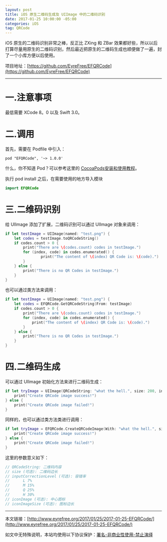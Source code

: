 ```yaml
---
layout: post
title: iOS 原生二维码生成及 UIImage 中的二维码识别
date: 2017-01-25 10:00:00 -05:00
categories: iOS
tag: QRCode
---
```


iOS 原生的二维码识别非常之棒，反正比 ZXing 和 ZBar 效果都好些，所以以后打算尽量用原生的二维码识别，然后最近把原生的二维码生成也顺便做了一遍，封了一个小库方便以后使用。

项目地址：[https://github.com/EyreFree/EFQRCode](https://github.com/EyreFree/EFQRCode)

---

# 一.注意事项

最低需要 XCode 8。0 以及 Swift 3.0。

# 二.调用

首先，需要在 Podfile 中引入：


```
pod "EFQRCode", '~> 1.0.0'
```

什么，你不知道 Pod？可以参考这里的 [CocoaPods安装和使用教程](http://code4app.com/article/cocoapods-install-usage)。

执行 pod install 之后，在需要使用的地方导入模块

```swift
import EFQRCode
```

# 三.二维码识别

给 UIImage 添加了扩展，二维码识别可以通过 UIImage 对象来调用：

```swift
if let testImage = UIImage(named: "test.png") {
	let codes = testImage.toQRCodeString()
	if codes.count > 0 {
		print("There are \(codes.count) codes in testImage.")
		for (index, code) in codes.enumerated() {
       			print("The content of \(index) QR Code is: \(code).")
		}
	} else {
		print("There is no QR Codes in testImage.")
	}
}
```

也可以通过类方法来调用：

```swift
if let testImage = UIImage(named: "test.png") {
	let codes = EFQRCode.GetQRCodeString(From: testImage)
	if codes.count > 0 {
		print("There are \(codes.count) codes in testImage.")
		for (index, code) in codes.enumerated() {
			print("The content of \(index) QR Code is: \(code).")
		}
	} else {
		print("There is no QR Codes in testImage.")
	}
}
```

# 四.二维码生成

可以通过 UIImage 初始化方法来进行二维码生成：

```swift
if let tryImage = UIImage(QRCodeString: "what the hell.", size: 200, inputCorrectionLevel: .m, iconImage: UIImage(named: "eyrefree"), iconImageSize: 10.0) {
	print("Create QRCode image success!")
} else {
	print("Create QRCode image failed!")
}
```

同样的，也可以通过类方法类进行调用：

```swift
if let tryImage = EFQRCode.CreateQRCodeImage(With: "what the hell.", size: 200, inputCorrectionLevel: .m, iconImage: UIImage(named: "eyrefree"), iconImageSize: 10.0) {
	print("Create QRCode image success!")
} else {
	print("Create QRCode image failed!")
}
```

这里的参数意义如下：

```swift
// QRCodeString: 二维码内容
// size (可选): 二维码边长
// inputCorrectionLevel (可选): 容错率
// 		L 7%
// 		M 15%
// 		Q 25%
// 		H 30%
// iconImage (可选): 中心图标
// iconImageSize (可选): 图标边长
```

---
本文链接：[http://www.eyrefree.org/2017/01/25/2017-01-25-EFQRCode/](http://www.eyrefree.org/2017/01/25/2017-01-25-EFQRCode/)

如文中无特殊说明，本站均使用以下协议保护：[署名-非商业性使用-禁止演绎](http://creativecommons.org/licenses/by-nc-nd/3.0/cn/)
